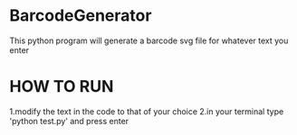 # BarcodeGenerator
This python program will generate a barcode svg file for whatever text you enter

# HOW TO RUN
1.modify the text in the code to that of your choice 
2.in your terminal type 'python test.py' and press enter
